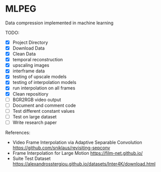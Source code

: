 # MLPEG

Data compression implemented in machine learning

TODO:
- [x] Project Directory
- [x] Download Data
- [x] Clean Data
- [x] temporal reconstruction
- [x] upscaling images
- [x] interframe data
- [x] testing of upscale models
- [x] testing of interpolation models
- [x] run interpolation on all frames
- [x] Clean repositiory
- [ ] BGR2RGB video output
- [ ] Document and comment code
- [ ] Test different constant values
- [ ] Test on large dataset
- [ ] Write research paper

References:
- Video Frame Interpolation via Adaptive Separable Convolution https://github.com/sniklaus/revisiting-sepconv
- Frame Interpolation for Large Motion https://film-net.github.io/
- Suite Test Dataset https://alexandrosstergiou.github.io/datasets/Inter4K/download.html

